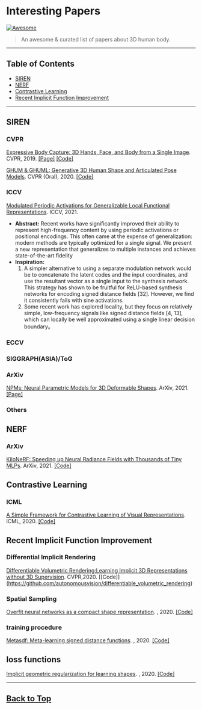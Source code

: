 # Interesting Papers

[![Awesome](https://awesome.re/badge.svg)](https://awesome.re)

> An awesome & curated list of papers about 3D human body.

-----

## Table of Contents

- [SIREN](#SIREN)
- [NERF](#NERF)
- [Contrastive Learning](#contrastive-learning)
- [Recent Implicit Function Improvement](#recent-implicit-function-improvement)
-----


## SIREN


###  CVPR


[Expressive Body Capture: 3D Hands, Face, and Body from a Single Image](https://ps.is.tuebingen.mpg.de/uploads_file/attachment/attachment/497/SMPL-X.pdf). CVPR, 2019. [[Page]](https://smpl-x.is.tue.mpg.de) [[Code]](https://github.com/vchoutas/smplify-x)

[GHUM & GHUML: Generative 3D Human Shape and Articulated Pose Models](https://arxiv.org/pdf/2008.08535). CVPR (Oral), 2020.  [[Code]](https://github.com/google-research/google-research/tree/master/ghum)

### ICCV
[Modulated Periodic Activations for Generalizable Local Functional Representations](https://cseweb.ucsd.edu/~ravir/ishit_iccv.pdf). ICCV, 2021.
   - **Abstract:** Recent works have significantly improved their ability to represent high-frequency content by using periodic activations or positional encodings. This often came at the expense of generalization: modern methods are typically optimized for a single signal. We present a new representation that generalizes to multiple instances and achieves state-of-the-art fidelity
   - **Inspiration:** 
     1. A simpler alternative to using a separate modulation network would be to concatenate the latent codes and the input coordinates, and use the resultant vector as a single input to the synthesis network. This strategy has shown to be fruitful for ReLU-based synthesis networks for encoding signed distance fields [32]. However, we find it consistently fails with sine activations.
     2.  Some recent work has explored locality, but they focus on relatively simple, low-frequency signals like signed distance fields [4, 13], which can locally be well approximated using a single linear decision boundary。

###  ECCV




###  SIGGRAPH(ASIA)/ToG




###  ArXiv


[NPMs: Neural Parametric Models for 3D Deformable Shapes](https://arxiv.org/abs/2104.00702). ArXiv, 2021. [[Page]](https://www.youtube.com/watch?v=muZXXgkkMPY) 


###  Others





## NERF

### ArXiv

[KiloNeRF: Speeding up Neural Radiance Fields with Thousands of Tiny MLPs](https://arxiv.org/abs/2103.13744). ArXiv, 2021. [[Code]](https://github.com/creiser/kilonerf)






## Contrastive Learning

### ICML

[A Simple Framework for Contrastive Learning of Visual Representations](https://arxiv.org/pdf/2002.05709.pdf). ICML, 2020. [[Code]](https://github.com/google-research/simclr)


## Recent Implicit Function Improvement

### Differential Implicit Rendering
[Differentiable Volumetric Rendering:Learning Implicit 3D Representations without 3D Supervision](http://www.cvlibs.net/publications/Niemeyer2020CVPR.pdf). CVPR,2020. [[Code]] (https://github.com/autonomousvision/differentiable_volumetric_rendering)

### Spatial Sampling
[Overfit neural networks as a compact shape representation](). , 2020. [[Code]]()

### training procedure
[Metasdf: Meta-learning signed distance functions](). , 2020. [[Code]]()

## loss functions
[Implicit geometric regularization for learning shapes](). , 2020. [[Code]]()


-----

## [Back to Top](#table-of-contents)
